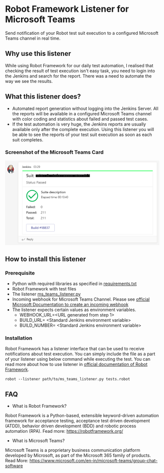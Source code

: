 # Robot Framework Listener for Microsoft Teams
Send notification of your Robot test suit execution to a configured Microsoft Teams channel in real time. 

## Why use this listener
While using Robot Framework for our daily test automation, I realised that checking the result of test execution isn't easy task, you need to login into the Jenkins and search for the report. There was a need to automate the way we see the results. 

## What this listener does?
- Automated report generation without logging into the Jenkins Server. All the reports will be available in a configured Microsoft Teams channel with color coding and statistics about failed and passed test cases.
- If the test automation is very huge, the Jenkins reports are usually available only after the complete execution. Using this listener you will be able to see the reports of your test suit execution as soon as each suit completes. 
### Screenshot of the Microsoft Teams Card
![Screenshot](/screenshot.png?raw=true "Screenshot of Successful Result")

## How to install this listener
### Prerequisite
- Python with required libraries as specified in [requirements.txt](/requirements.txt)
- Robot Framework with test files
- The listener [ms_teams_listener.py](/ms_teams_listener.py)
- Incoming webhook for Microsoft Teams Channel. Please see [official Microsoft Documentation to create an incoming webhook](https://docs.microsoft.com/en-us/microsoftteams/platform/webhooks-and-connectors/how-to/add-incoming-webhook)
- The listener expects certain values as environment variables. 
  - WEBHOOK_URL=\<URL generated from step 1\>
  - BUILD_URL= \<Standard Jenkins environment variable\>
  - BUILD_NUMBER= \<Standard Jenkins environment variable\>

### Installation
Robot Framework has a listener interface that can be used to receive notifications about test execution. You can simply include the file as a part of your listener using below command while executing the test. You can read more about how to use listener in [official documentation of Robot Framework](https://robotframework.org/robotframework/latest/RobotFrameworkUserGuide.html#listener-interface).

```
robot --listener path/to/ms_teams_listener.py tests.robot
```

## FAQ
* What is Robot Framework?

Robot Framework is a Python-based, extensible keyword-driven automation framework for acceptance testing, acceptance test driven development (ATDD), behavior driven development (BDD) and robotic process automation (RPA). Fead more: https://robotframework.org/
* What is Microsoft Teams?

Microsoft Teams is a proprietary business communication platform developed by Microsoft, as part of the Microsoft 365 family of products. Read More: https://www.microsoft.com/en-in/microsoft-teams/group-chat-software

